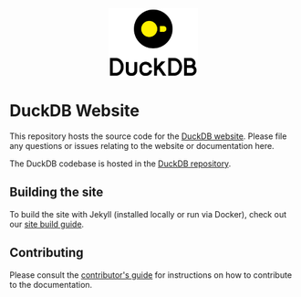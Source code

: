 <div align="center">
  <img src="./images/logo-dl/DuckDB_Logo-stacked.svg" height="120">
</div>

# DuckDB Website

This repository hosts the source code for the [DuckDB website](https://www.duckdb.org). Please file any questions or issues relating to the website or documentation here.

The DuckDB codebase is hosted in the [DuckDB repository](https://github.com/duckdb/duckdb).

## Building the site

To build the site with Jekyll (installed locally or run via Docker), check out our [site build guide](BUILDING.md).

## Contributing

Please consult the [contributor's guide](CONTRIBUTING.md) for instructions on how to contribute to the documentation.
